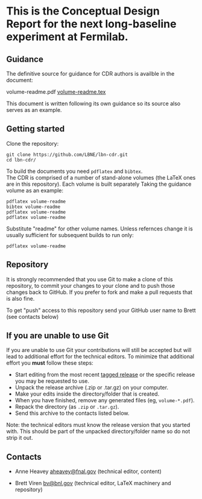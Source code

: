 This is the Conceptual Design Report for the next long-baseline experiment at Fermilab.
====

Guidance
---

The definitive source for guidance for CDR authors is availble in the
document:

  volume-readme.pdf
  [volume-readme.tex](volume-readme.tex)

This document is written following its own guidance so its source also
serves as an example.

Getting started
---

Clone the repository:

    git clone https://github.com/LBNE/lbn-cdr.git
    cd lbn-cdr/

To build the documents you need `pdflatex` and `bibtex`.  
The CDR is comprised of a number of stand-alone volumes (the LaTeX
ones are in this repository).
Each volume is built separately
Taking the guidance volume as an example:

    pdflatex volume-readme
    bibtex volume-readme
    pdflatex volume-readme
    pdflatex volume-readme

Substitute "readme" for other volume names.  Unless refernces change
it is usually sufficient for subsequent builds to run only:

    pdflatex volume-readme

Repository
---

It is strongly recommended that you use Git to make a clone of this
repository, to commit your changes to your clone and to push those
changes back to GitHub.  If you prefer to fork and make a pull
requests that is also fine.

To get "push" access to this repository send your GitHub user name to
Brett (see contacts below)

## If you are unable to use Git

If you are unable to use Git your contributions will still be accepted
but will lead to additional effort for the technical editors.  To
minimize that additional effort you **must** follow these steps:

* Start editing from the most recent
  [tagged release](https://github.com/LBNE/lbn-cdr/releases) or the
  specific release you may be requested to use.
* Unpack the release archive (.zip or .tar.gz) on your computer.
* Make your edits inside the directory/folder that is created.
* When you have finished, remove any generated files (eg, `volume-*.pdf`).
* Repack the directory (as `.zip` or `.tar.gz`).
* Send this archive to the contacts listed below.

Note: the technical editors must know the release version that you
started with.  This should be part of the unpacked directory/folder
name so do not strip it out.

Contacts
---

* Anne Heavey <aheavey@fnal.gov> (technical editor, content)

* Brett Viren <bv@bnl.gov> (technical editor, LaTeX machinery and repository)
